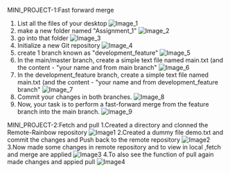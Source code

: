 
MINI_PROJECT-1:Fast forward merge
1. List all the files of your desktop
![Image_1](https://github.com/sure-trust/G1_Git_and_GitHub/assets/118979872/337df2e4-7cb2-4659-9192-932ca9a2bedc)
2. make a new folder named "Assignment_1"
![Image_2](https://github.com/sure-trust/G1_Git_and_GitHub/assets/118979872/31427b57-c707-48fe-99c4-b7e44b5d06b8)
3. go into that folder
![Image_3](https://github.com/sure-trust/G1_Git_and_GitHub/assets/118979872/223195af-208a-405e-8191-83b3cfed6080)
4. Initialize a new Git repository
![Image_4](https://github.com/sure-trust/G1_Git_and_GitHub/assets/118979872/f7fd9a1e-f0fb-4855-af92-1f69173eae96)
5. create 1 branch known as "development_feature"
![Image_5](https://github.com/sure-trust/G1_Git_and_GitHub/assets/118979872/288d69aa-6faa-4af8-be64-59dfbee85796)
6. In the main/master branch, create a simple text file named main.txt (and the content - "your name and from main branch"
![Image_6](https://github.com/sure-trust/G1_Git_and_GitHub/assets/118979872/362ea072-e3e4-4dcc-b804-ad930f980ede)
7. In the development_feature branch, create a simple text file named main.txt (and the content - "your name and from development_feature branch"
![Image_7](https://github.com/sure-trust/G1_Git_and_GitHub/assets/118979872/18566faa-ef8d-4dc3-a628-788b3757e189)
8. Commit your changes in both branches.
![Image_8](https://github.com/sure-trust/G1_Git_and_GitHub/assets/118979872/5e857247-cd80-471d-b5ff-a162302d51e1)
9. Now, your task is to perform a fast-forward merge from the feature branch into the main branch.
![Image_9](https://github.com/sure-trust/G1_Git_and_GitHub/assets/118979872/c20684f7-eb58-457a-8c8a-81249994e220)



MINI_PROJECT-2:Fetch and pull
1.Created a directory and clonned the Remote-Rainbow repository
![Image1](https://github.com/B-pallavi123/rainbow-remote/assets/118979872/fc383281-dfcc-48d6-88f3-9f1194993d53)
2.Created a dummy file demo.txt and commit the changes and Push back to the remote repository
![Image2](https://github.com/B-pallavi123/rainbow-remote/assets/118979872/e318cd43-8c9b-472a-958f-1ac5a919d610)
3.Now made some changes in remote repository and to view in local ,fetch and merge are applied
![Image3](https://github.com/B-pallavi123/rainbow-remote/assets/118979872/805a2fd9-dd44-46ef-b8f3-399573848e29)
4.To also see the function of pull again made changes and appied pull
![Image4](https://github.com/B-pallavi123/rainbow-remote/assets/118979872/cb033171-65bf-4d5e-a7d4-09a141dc79e0)
